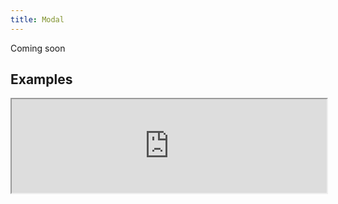 ```yaml
---
title: Modal
---
```

Coming soon

## Examples

<div><iframe style="width: 100%; margin: 0;" src="https://uiexplorer.blankapp.org/slices/no-demo" scrolling="no" /></div>

```jsx
<Modal>
  ...
</Modal>
```

## API

Based on https://facebook.github.io/react-native/docs/modal.html
